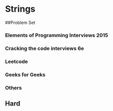 # Strings

##Problem Set

### Elements of Programming Interviews 2015
### Cracking the code interviews 6e
### Leetcode
### Geeks for Geeks
### Others

## Hard





